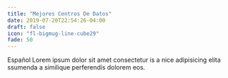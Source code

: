 ```yaml
---
title: "Mejores Centros De Datos"
date: 2019-07-20T22:54:26-04:00
draft: false
icon: "fl-bigmug-line-cube29"
fade: 50
---
```

Español Lorem ipsum dolor sit amet consectetur is a nice adipisicing elita ssumenda a similique perferendis dolorem eos.
